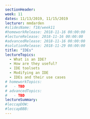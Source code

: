 ```yaml
---
sectionHeader:
week: 11
dates: 11/13/2019, 11/15/2019
lecturer: mmdarden
#slidesName: f18/week11
#homeworkRelease: 2018-11-16 00:00:00
#lectureRelease: 2018-11-16 00:00:00
#advancedRelease: 2018-11-16 00:00:00
#solutionRelease: 2018-11-29 00:00:00
title: "IDEs"
lectureTopics:
  - What is an IDE?
  - How are they useful?
  - IDE toolsets
  - Modifying an IDE
  - IDEs and their use cases
# homeworkTopics:
#   - TBD
# advancedTopics:
#   - TBD
lectureSummary:
#leccapDOW:
#leccapBBB:
---
```

